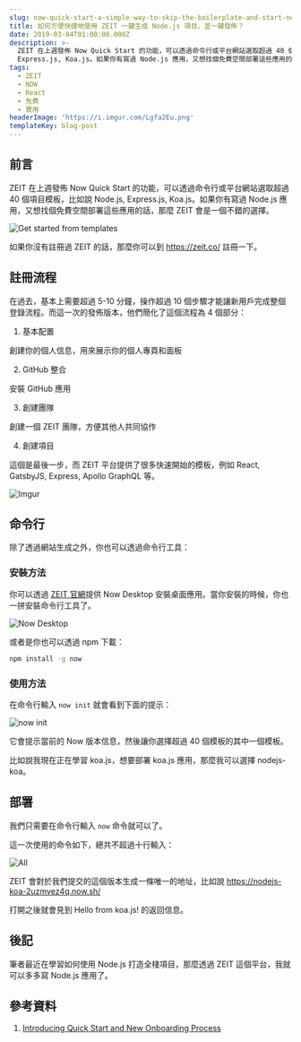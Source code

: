```yaml
---
slug: now-quick-start-a-simple-way-to-skip-the-boilerplate-and-start-new-projects
title: 如何方便快捷地使用 ZEIT 一鍵生成 Node.js 項目，並一鍵發佈？
date: 2019-03-04T01:00:00.000Z
description: >-
  ZEIT 在上週發佈 Now Quick Start 的功能，可以透過命令行或平台網站選取超過 40 個項目模板，比如說 Node.js,
  Express.js, Koa.js。如果你有寫過 Node.js 應用，又想找個免費空間部署這些應用的話，那麼 ZEIT 會是一個不錯的選擇。
tags:
  - ZEIT
  - NOW
  - React
  - 免費
  - 實用
headerImage: 'https://i.imgur.com/Lgfa2Eu.png'
templateKey: blog-post
---
```

## 前言

ZEIT 在上週發佈 Now Quick Start 的功能，可以透過命令行或平台網站選取超過 40 個項目模板，比如說 Node.js, Express.js, Koa.js。如果你有寫過 Node.js 應用，又想找個免費空間部署這些應用的話，那麼 ZEIT 會是一個不錯的選擇。

![Get started from templates](https://i.imgur.com/BUOnJID.png)

如果你沒有註冊過 ZEIT 的話，那麼你可以到 https://zeit.co/ 註冊一下。

## 註冊流程

在過去，基本上需要超過 5-10 分鐘，操作超過 10 個步驟才能讓新用戶完成整個登錄流程。而這一次的發佈版本，他們簡化了這個流程為 4 個部分：

1. 基本配置

創建你的個人信息，用來展示你的個人專頁和面板

2. GitHub 整合

安裝 GitHub 應用

3. 創建團隊

創建一個 ZEIT 團隊，方便其他人共同協作

4. 創建項目

這個是最後一步，而 ZEIT 平台提供了很多快速開始的模板，例如 React, GatsbyJS, Express, Apollo GraphQL 等。

![Imgur](https://i.imgur.com/7g3lGjp.png)

## 命令行

除了透過網站生成之外，你也可以透過命令行工具：

### 安裝方法

你可以透過 [ZEIT 官網](https://zeit.co/download)提供 Now Desktop 安裝桌面應用。當你安裝的時候，你也一拼安裝命令行工具了。

![Now Desktop](https://i.imgur.com/yVgAhe3.png)

或者是你也可以透過 npm 下載：

```bash
npm install -g now
```

### 使用方法

在命令行輸入 `now init` 就會看到下面的提示：

![now init](https://i.imgur.com/d0Tdhi8.jpg)

它會提示當前的 Now 版本信息，然後讓你選擇超過 40 個模板的其中一個模板。

比如說我現在正在學習 koa.js，想要部署 koa.js 應用，那麼我可以選擇 nodejs-koa。

## 部署

我們只需要在命令行輸入 `now` 命令就可以了。

這一次使用的命令如下，總共不超過十行輸入：

![All](https://i.imgur.com/0aBGW0B.jpg)

ZEIT 會對於我們提交的這個版本生成一條唯一的地址，比如說 https://nodejs-koa-2uzmvez4q.now.sh/

打開之後就會見到 Hello from koa.js! 的返回信息。

## 後記

筆者最近在學習如何使用 Node.js 打造全棧項目，那麼透過 ZEIT 這個平台，我就可以多多寫 Node.js 應用了。

## 參考資料

1. [Introducing Quick Start and New Onboarding Process](https://zeit.co/blog/introducing-quick-start-and-new-onboarding-process)
